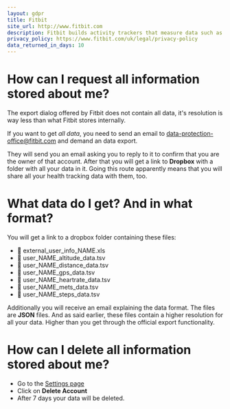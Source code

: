 ```yaml
---
layout: gdpr
title: Fitbit
site_url: http://www.fitbit.com
description: Fitbit builds activity trackers that measure data such as the number of steps walked, heart rate, quality of sleep, steps climbed, and other personal metrics involved in fitness. 
privacy_policy: https://www.fitbit.com/uk/legal/privacy-policy
data_returned_in_days: 10
---
```


# How can I request all information stored about me?

The export dialog offered by Fitbit does not contain all data, it's
resolution is way less than what Fitbit stores internally.

If you want to get *all data*, you need to send an email to
[data-protection-office@fitbit.com](mailto:data-protection-office@fitbit.com)
and demand an data export.

They will send you an email asking you to reply to it to confirm
that you are the owner of that account. After that you will get
a link to **Dropbox** with a folder with all your data in it.
Going this route apparently means that you will share all your
health tracking data with them, too.

# What data do I get? And in what format?

You will get a link to a dropbox folder containing these files:

<ul>
  <li>&#128196; external_user_info_NAME.xls</li>
  <li>&#128196; user_NAME_altitude_data.tsv</li>
  <li>&#128196; user_NAME_distance_data.tsv</li>
  <li>&#128196; user_NAME_gps_data.tsv</li>
  <li>&#128196; user_NAME_heartrate_data.tsv</li>
  <li>&#128196; user_NAME_mets_data.tsv</li>
  <li>&#128196; user_NAME_steps_data.tsv</li>
</ul>

Additionally you will receive an email explaining the data format.
The files are **JSON** files. And as said earlier, these files
contain a higher resolution for all your data. Higher than
you get through the official export functionality.

# How can I delete all information stored about me?

* Go to the [Settings page](https://www.fitbit.com/settings/profile)
* Click on **Delete Account**
* After 7 days your data will be deleted.
